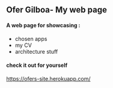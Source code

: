 ## Ofer Gilboa- My web page 
 
#### A web page for showcasing :
- chosen apps
- my CV
- architecture stuff  




#### check it out for yourself 
 https://ofers-site.herokuapp.com/


